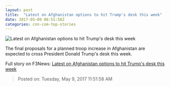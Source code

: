 ```yaml
---
layout: post
title:  "Latest on Afghanistan options to hit Trump's desk this week"
date: 2017-05-09 06:51:58Z
categories: cnn-com-top-stories
---
```


![Latest on Afghanistan options to hit Trump's desk this week](http://i2.cdn.cnn.com/cnnnext/dam/assets/170422182543-01-afghan-military-base-restricted-super-tease.jpg)

The final proposals for a planned troop increase in Afghanistan are expected to cross President Donald Trump's desk this week.


Full story on F3News: [Latest on Afghanistan options to hit Trump's desk this week](http://www.f3nws.com/n/PUtaJB)

> Posted on: Tuesday, May 9, 2017 11:51:58 AM
